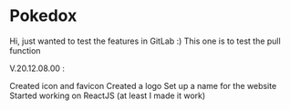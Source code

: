 # Pokedox

Hi, just wanted to test the features in GitLab :)
This one is to test the pull function

V.20.12.08.00 :

Created icon and favicon
Created a logo
Set up a name for the website
Started working on ReactJS (at least I made it work)